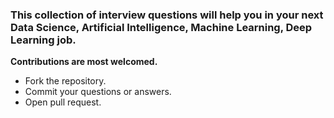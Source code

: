 ### **This collection of interview questions will help you in your next Data Science, Artificial Intelligence, Machine Learning, Deep Learning job.**


**Contributions are most welcomed.**

  - Fork the repository.
  - Commit your questions or answers.
  - Open pull request.
